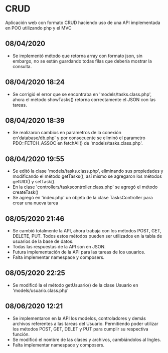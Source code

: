 # CRUD
Aplicación web con formato CRUD haciendo uso de una API implementada en POO utilizando php y el MVC

## 08/04/2020
* Se implementó método que retorna array con formato json, sin embargo, no se están guardando todas filas que debería mostrar la consulta.

## 08/04/2020 18:24
* Se corrigió el error que se encontraba en 'models/tasks.class.php', ahora el método showTasks() retorna correctamente el JSON con las tareas.

## 08/04/2020 18:39
* Se realizaron cambios en parametros de la conexión en'database/db.php' y por consecuente se eliminó el parametro PDO::FETCH_ASSOC en fetchAll() de         'models/tasks.class.php'.

## 08/04/2020 19:55
* Se editó la clase 'models/tasks.class.php', eliminando sus propiedades y modificando el método getTasks(), así mismo se agregaron los métodos getUID() y setTask().
* En la clase 'controllers/taskscontroller.class.php' se agregó el método createTask()
* Se agregó en 'index.php' un objeto de la clase TasksController para crear una nueva tarea

## 08/05/2020 21:46
* Se cambió totalmente la API, ahora trabaja con los métodos POST, GET, DELETE, PUT. Todos estos métodos pueden ser utilizados en la tabla de usuarios de la base de datos.
* Todas las respuestas de la API son en JSON.
* Futura implementación de la API para las tareas de los usuarios.
* Falta implementar namespace y composers.

## 08/05/2020 22:25
* Se modificó la el método getUsuario() de la clase Usuario en 'models/usuario.class.php'

## 08/06/2020 12:21
* Se implementaron en la API los modelos, controladores y demás archivos referentes a las tareas del Usuario. Permitiendo poder utilizar los métodos POST, GET, DELET y PUT para cumplir su respectiva función.
* Se modificó el nombre de las clases y archivos, cambiándolos al Ingles.
* Falta implementar namespace y composers.

